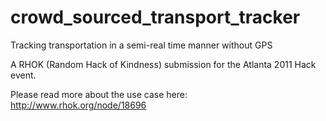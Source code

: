 crowd_sourced_transport_tracker
===============================

Tracking transportation in a semi-real time manner without GPS

A RHOK (Random Hack of Kindness) submission for the Atlanta 2011 Hack event. 

Please read more about the use case here: http://www.rhok.org/node/18696
